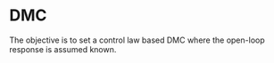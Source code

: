 # DMC
The objective is to set a control law based DMC where the open-loop response is assumed known.
